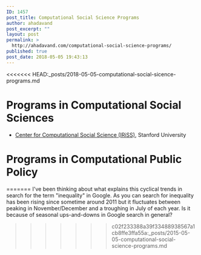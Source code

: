 ```yaml
---
ID: 1457
post_title: Computational Social Science Programs
author: ahadavand
post_excerpt: ""
layout: post
permalink: >
  http://ahadavand.com/computational-social-science-programs/
published: true
post_date: 2018-05-05 19:43:13
---
```

<<<<<<< HEAD:_posts/2018-05-05-computational-social-sicence-programs.md

# Programs in Computational Social Sciences

- [Center for Computational Social Science (IRiSS)](https://iriss.stanford.edu/css), Stanford University

# Programs in Computational Public Policy
=======
I've been thinking about what explains this cyclical trends in search for the term "inequality" in Google. As you can search for inequality has been rising since sometime around 2011 but it fluctuates between peaking in November/December and a troughing in July of each year. Is it because of seasonal ups-and-downs in Google search in general?
>>>>>>> c02f233388a39f33488938567a1cb8ffe3ffa55a:_posts/2015-05-05-computational-social-science-programs.md
